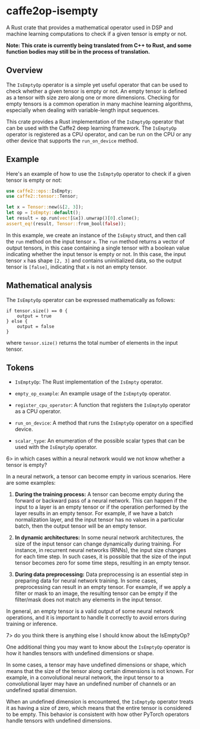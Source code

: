# caffe2op-isempty

A Rust crate that provides a mathematical operator
used in DSP and machine learning computations to
check if a given tensor is empty or not.

**Note: This crate is currently being translated from C++ to Rust, and some function bodies may still be in the process of translation.**

## Overview

The `IsEmptyOp` operator is a simple yet useful
operator that can be used to check whether a given
tensor is empty or not. An empty tensor is defined
as a tensor with size zero along one or more
dimensions. Checking for empty tensors is a common
operation in many machine learning algorithms,
especially when dealing with variable-length input
sequences.

This crate provides a Rust implementation of the
`IsEmptyOp` operator that can be used with the
Caffe2 deep learning framework. The `IsEmptyOp`
operator is registered as a CPU operator, and can
be run on the CPU or any other device that
supports the `run_on_device` method.

## Example

Here's an example of how to use the `IsEmptyOp`
operator to check if a given tensor is empty or
not:

```rust
use caffe2::ops::IsEmpty;
use caffe2::tensor::Tensor;

let x = Tensor::new(&[2, 3]);
let op = IsEmpty::default();
let result = op.run(vec![&x]).unwrap()[0].clone();
assert_eq!(result, Tensor::from_bool(false));
```

In this example, we create an instance of the
`IsEmpty` struct, and then call the `run` method
on the input tensor `x`. The `run` method returns
a vector of output tensors, in this case
containing a single tensor with a boolean value
indicating whether the input tensor is empty or
not. In this case, the input tensor `x` has shape
`[2, 3]` and contains uninitialized data, so the
output tensor is `[false]`, indicating that `x` is
not an empty tensor.

## Mathematical analysis

The `IsEmptyOp` operator can be expressed
mathematically as follows:

```
if tensor.size() == 0 {
    output = true
} else {
    output = false
}
```

where `tensor.size()` returns the total number of
elements in the input tensor.

## Tokens

- `IsEmptyOp`: The Rust implementation of the
  `IsEmpty` operator.

- `empty_op_example`: An example usage of the
  `IsEmptyOp` operator.

- `register_cpu_operator`: A function that
  registers the `IsEmptyOp` operator as a CPU
  operator.

- `run_on_device`: A method that runs the
  `IsEmptyOp` operator on a specified device.

- `scalar_type`: An enumeration of the possible
  scalar types that can be used with the
  `IsEmptyOp` operator.

6> in which cases within a neural network would we
not know whether a tensor is empty?

In a neural network, a tensor can become empty in
various scenarios. Here are some examples:

1. **During the training process:** A tensor can
   become empty during the forward or backward
   pass of a neural network. This can happen if
   the input to a layer is an empty tensor or if
   the operation performed by the layer results in
   an empty tensor. For example, if we have
   a batch normalization layer, and the input
   tensor has no values in a particular batch,
   then the output tensor will be an empty tensor.

2. **In dynamic architectures:** In some neural
   network architectures, the size of the input
   tensor can change dynamically during
   training. For instance, in recurrent neural
   networks (RNNs), the input size changes for
   each time step. In such cases, it is possible
   that the size of the input tensor becomes zero
   for some time steps, resulting in an empty
   tensor.

3. **During data preprocessing:** Data
   preprocessing is an essential step in preparing
   data for neural network training. In some
   cases, preprocessing can result in an empty
   tensor. For example, if we apply a filter or
   mask to an image, the resulting tensor can be
   empty if the filter/mask does not match any
   elements in the input tensor.

In general, an empty tensor is a valid output of
some neural network operations, and it is
important to handle it correctly to avoid errors
during training or inference.

7> do you think there is anything else I should
know about the IsEmptyOp?

One additional thing you may want to know about
the `IsEmptyOp` operator is how it handles tensors
with undefined dimensions or shape.

In some cases, a tensor may have undefined
dimensions or shape, which means that the size of
the tensor along certain dimensions is not
known. For example, in a convolutional neural
network, the input tensor to a convolutional layer
may have an undefined number of channels or an
undefined spatial dimension.

When an undefined dimension is encountered, the
`IsEmptyOp` operator treats it as having a size of
zero, which means that the entire tensor is
considered to be empty. This behavior is
consistent with how other PyTorch operators handle
tensors with undefined dimensions.
